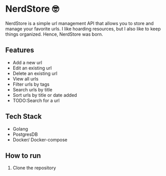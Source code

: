 # NerdStore 🤓

NerdStore is a simple url management API that allows you to store and manage your favorite urls. I like hoarding resources, but I also like to keep things organized. Hence, NerdStore was born.

## Features
- Add a new url
- Edit an existing url
- Delete an existing url
- View all urls
- Filter urls by tags
- Search urls by title
- Sort urls by title or date added
- TODO:Search for a url


## Tech Stack
- Golang
- PostgresDB
- Docker/ Docker-compose

## How to run
1. Clone the repository



